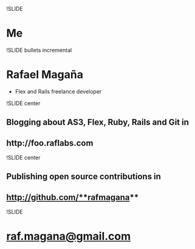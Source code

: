 !SLIDE

# Me #

!SLIDE bullets incremental

# Rafael Magaña #

* Flex and Rails freelance developer

!SLIDE center

## Blogging about AS3, Flex, Ruby, Rails and Git in
## http://**foo.raflabs.com** ##

!SLIDE center
## Publishing open source contributions in
## http://github.com/**rafmagana** ##

!SLIDE 

# raf.magana@gmail.com #